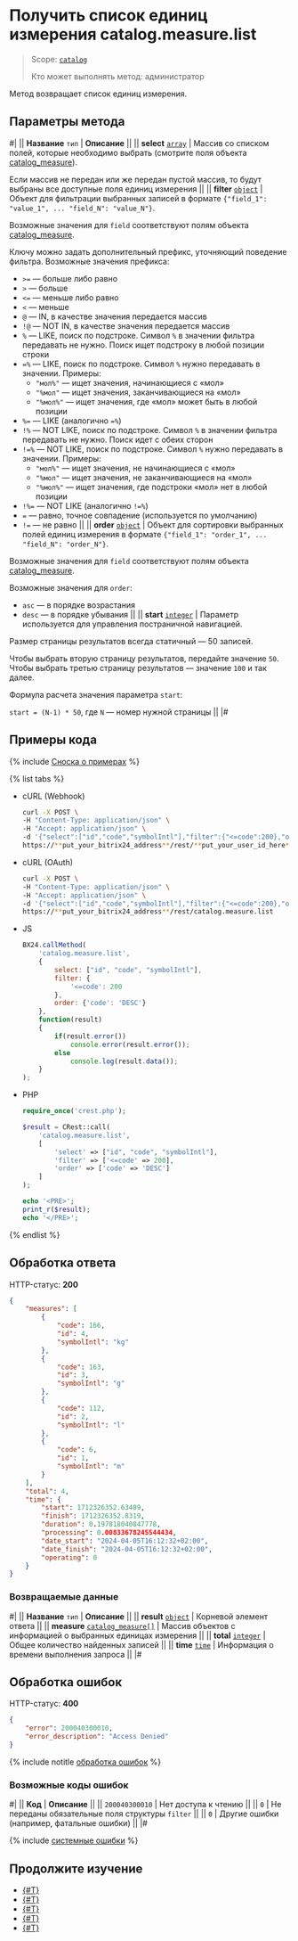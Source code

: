 # Получить список единиц измерения catalog.measure.list

> Scope: [`catalog`](../../scopes/permissions.md)
>
> Кто может выполнять метод: администратор

Метод возвращает список единиц измерения.

## Параметры метода

#|
|| **Название**
`тип` | **Описание** ||
|| **select**
[`array`](../../data-types.md) | 
Массив со списком полей, которые необходимо выбрать (смотрите поля объекта [catalog_measure](../data-types.md#catalog_measure)).

Если массив не передан или же передан пустой массив, то будут выбраны все доступные поля единиц измерения
||
|| **filter**
[`object`](../../data-types.md) | Объект для фильтрации выбранных записей в формате `{"field_1": "value_1", ... "field_N": "value_N"}`.

Возможные значения для `field` соответствуют полям объекта [catalog_measure](../data-types.md#catalog_measure). 

Ключу можно задать дополнительный префикс, уточняющий поведение фильтра. Возможные значения префикса:
- `>=` — больше либо равно
- `>` — больше
- `<=` — меньше либо равно
- `<` — меньше
- `@` — IN, в качестве значения передается массив
- `!@` — NOT IN, в качестве значения передается массив
- `%` — LIKE, поиск по подстроке. Символ `%` в значении фильтра передавать не нужно. Поиск ищет подстроку в любой позиции строки
- `=%` — LIKE, поиск по подстроке. Символ `%` нужно передавать в значении. Примеры:
    - `"мол%"` — ищет значения, начинающиеся с «мол»
    - `"%мол"` — ищет значения, заканчивающиеся на «мол»
    - `"%мол%"` — ищет значения, где «мол» может быть в любой позиции
- `%=` — LIKE (аналогично `=%`)
- `!%` — NOT LIKE, поиск по подстроке. Символ `%` в значении фильтра передавать не нужно. Поиск идет с обеих сторон
- `!=%` — NOT LIKE, поиск по подстроке. Символ `%` нужно передавать в значении. Примеры:
    - `"мол%"` — ищет значения, не начинающиеся с «мол»
    - `"%мол"` — ищет значения, не заканчивающиеся на «мол»
    - `"%мол%"` — ищет значения, где подстроки «мол» нет в любой позиции
- `!%=` — NOT LIKE (аналогично `!=%`)
- `=` — равно, точное совпадение (используется по умолчанию)
- `!=` — не равно
||
|| **order**
[`object`](../../data-types.md) | 
Объект для сортировки выбранных полей единиц измерения в формате `{"field_1": "order_1", ... "field_N": "order_N"}`.

Возможные значения для `field` соответствуют полям объекта [catalog_measure](../data-types.md#catalog_measure).

Возможные значения для `order`:
- `asc` — в порядке возрастания
- `desc` — в порядке убывания
||
|| **start**
[`integer`](../../data-types.md) | Параметр используется для управления постраничной навигацией.

Размер страницы результатов всегда статичный — 50 записей.

Чтобы выбрать вторую страницу результатов, передайте значение `50`. Чтобы выбрать третью страницу результатов — значение `100` и так далее.

Формула расчета значения параметра `start`:

`start = (N-1) * 50`, где `N` — номер нужной страницы
||
|#

## Примеры кода

{% include [Сноска о примерах](../../../_includes/examples.md) %}

{% list tabs %}

- cURL (Webhook)

    ```bash
    curl -X POST \
    -H "Content-Type: application/json" \
    -H "Accept: application/json" \
    -d '{"select":["id","code","symbolIntl"],"filter":{"<=code":200},"order":{"code":"DESC"}}' \
    https://**put_your_bitrix24_address**/rest/**put_your_user_id_here**/**put_your_webhook_here**/catalog.measure.list
    ```

- cURL (OAuth)

    ```bash
    curl -X POST \
    -H "Content-Type: application/json" \
    -H "Accept: application/json" \
    -d '{"select":["id","code","symbolIntl"],"filter":{"<=code":200},"order":{"code":"DESC"},"auth":"**put_access_token_here**"}' \
    https://**put_your_bitrix24_address**/rest/catalog.measure.list
    ```

- JS

    ```js
    BX24.callMethod(
        'catalog.measure.list', 
        {
            select: ["id", "code", "symbolIntl"],
            filter: {
                '<=code': 200
            },
            order: {'code': 'DESC'}
        }, 
        function(result)
        {
            if(result.error())
                console.error(result.error());
            else
                console.log(result.data());
        }
    );
    ```

- PHP

    ```php
    require_once('crest.php');

    $result = CRest::call(
        'catalog.measure.list',
        [
            'select' => ["id", "code", "symbolIntl"],
            'filter' => ['<=code' => 200],
            'order' => ['code' => 'DESC']
        ]
    );

    echo '<PRE>';
    print_r($result);
    echo '</PRE>';
    ```

{% endlist %}

## Обработка ответа

HTTP-статус: **200**

```json
{
    "measures": [
        {
            "code": 166,
            "id": 4,
            "symbolIntl": "kg"
        },
        {
            "code": 163,
            "id": 3,
            "symbolIntl": "g"
        },
        {
            "code": 112,
            "id": 2,
            "symbolIntl": "l"
        },
        {
            "code": 6,
            "id": 1,
            "symbolIntl": "m"
        }
    ],
    "total": 4,
    "time": {
        "start": 1712326352.63409,
        "finish": 1712326352.8319,
        "duration": 0.197818040847778,
        "processing": 0.00833678245544434,
        "date_start": "2024-04-05T16:12:32+02:00",
        "date_finish": "2024-04-05T16:12:32+02:00",
        "operating": 0
    }
}
```

### Возвращаемые данные

#|
|| **Название**
`тип` | **Описание** ||
|| **result**
[`object`](../../data-types.md) | Корневой элемент ответа ||
|| **measure**
[`catalog_measure[]`](../data-types.md#catalog_measure) | Массив объектов с информацией о выбранных единицах измерения ||
|| **total**
[`integer`](../../data-types.md) | Общее количество найденных записей ||
|| **time**
[`time`](../../data-types.md) | Информация о времени выполнения запроса ||
|#

## Обработка ошибок

HTTP-статус: **400**

```json
{
    "error": 200040300010,
    "error_description": "Access Denied"
}
```

{% include notitle [обработка ошибок](../../../_includes/error-info.md) %}

### Возможные коды ошибок

#|
|| **Код** | **Описание** ||
|| `200040300010` | Нет доступа к чтению
||
|| `0` | Не переданы обязательные поля структуры `filter`
||
|| `0` | Другие ошибки (например, фатальные ошибки)
|| 
|#

{% include [системные ошибки](../../../_includes/system-errors.md) %}

## Продолжите изучение

- [{#T}](./catalog-measure-add.md)
- [{#T}](./catalog-measure-update.md)
- [{#T}](./catalog-measure-get.md)
- [{#T}](./catalog-measure-delete.md)
- [{#T}](./catalog-measure-get-fields.md)
